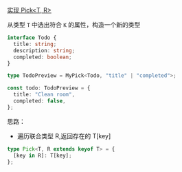 [实现 Pick<T, R>](https://www.typescriptlang.org/play/?#code/PQKgUABBAsELQUHnagG5wgBQJYGMDWl5yFH4BGAnhAIIB2ALgBYD21FAYgK4QAUAAgIZ0AZuwCUEAMSAA70CqyhPbUMzCSXYYANrTgZqYfOP0RAGRmA7t11RAsHKB-eUAUrhAAGmXAB4AKgBoIAaQB8diIBh-lAgXAGUIQFDFQDt-QBC3e0ccVw8fP2jAfKVAX4DAIAYzCBAQQDm5QG8fQGj1exc-QFo5QEgEwC-FQDJvQAgVe08UwD0dQHIDf0AQ80ACBMAAOUAqOUAG02iSvOz8QGj5QCDNQCx-nLtF2gBnfG1aAFMAJ0E+LA3gxgATRggAb3woWgxaNQ2ALghl2i3tAHNLiCON5axXgAdrsxHs9XtQPlAoFhGABbf53TZHR4kRiMO4CfAAXxytDI-wOLmOjDQWw2ADcMBsAO4QAC8EAAsmR4q4iR4AOTXW4bdkQAA+EHZ0LhCI2R3Z3hy0OozwgtCJj0JJxJ5MpNPpF0hkK5d0e7IAwujqBAtqiYey3J8obD4RtEY9dmplhtLVBsVBFnYct4IIAKdQgAHEbvR2CQIIAoOUAp+aAaHdZvRaLR-st7sBgCssPQAHQAK2WmcYWzewGgwAAXvQ4PqAHJgEDAXSgCAAfRbrbbrYggAN5aKAY7lAIAezfbQ6buXrYFx+MZzOwCXcXggGwAHptqEdlhAcBsyIxBMEfRr8ABtTcUbReAC6iuPW-PYGxYEbw6HEEA0raAVejrJNB0+O3WwBg4QLWg5TxA4zggABRABHdg+DUDwIMXfEsGAzEIEEU0YUFHgJw2OAMzgu5wR+YB2GuJ12V0XCICwPhnXXelD3wRDkNoJxoNgtR2KQjYULFABGDwmRZJVGA5HUeW8KTXUgniUPYmC4O41ixQAJiE6dnFE8SbjuXkBSFG1RXFKTvBk1MIBw5Y4CXVibK2U0tnwYSZ1ZE4dO5fTBWFW1ES89ltDJOCMBMy1b3-Ohtl2fZDhOc58AkkEXnefBvl+AEgWoJKwQhGijLtMVkVRI0710dYor2A4WN4xF+Piq5dIeJ5kvBUqIs2HZKtklSjlU+q5Ua7KUutEUCqRCAUTRDYMXvR8fw7QBoOT6QBTa2-ebRwfcAoB9QAwJUAarlu0AY8jABVvOMEyTFM01+LNc3zQti2AARlipbYywrat8B9GMTrOxNk1TdMbrzAsixLZY0TIxQZU+iBABezQAsTRMX6LoB66c2B+7y0rGs-yAA)

从类型 `T` 中选出符合 `K` 的属性，构造一个新的类型

```ts
interface Todo {
  title: string;
  description: string;
  completed: boolean;
}

type TodoPreview = MyPick<Todo, "title" | "completed">;

const todo: TodoPreview = {
  title: "Clean room",
  completed: false,
};
```

思路：

- 遍历联合类型 R,返回存在的 T[key]

```ts
type Pick<T, R extends keyof T> = {
  [key in R]: T[key];
};
```
